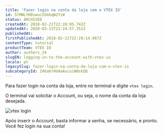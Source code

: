 ```yaml
---
title: 'Fazer login na conta da loja com o VTEX IO'
id: 5lMWLYH0swucIOeGqW2YiW
status: ARCHIVED
createdAt: 2018-02-21T22:28:05.742Z
updatedAt: 2020-03-13T21:24:57.351Z
publishedAt: 
firstPublishedAt: 2018-02-21T22:29:14.967Z
contentType: tutorial
productTeam: VTEX IO
author: authors_24
slugEN: logging-in-to-the-account-with-vtex-io
locale: pt
legacySlug: fazer-login-na-conta-da-loja-com-o-vtex-io
subcategoryId: Z46a6rHVAaAucoiW0skQQ
---
```


Para fazer login na conta da loja, entre no terminal e digite `vtex login`. 

O terminal vai solicitar o Account, ou seja, o nome da conta da loja desejada.

![vtex login](//images.contentful.com/alneenqid6w5/rs5YFeBAtiYG4KuwcOe8Y/91406e5bfbcbad8ce3efbb56b5a31848/vtex__login.png)

Após inserir o Account, basta informar a senha, se necessário, e pronto. Você fez login na sua conta!

